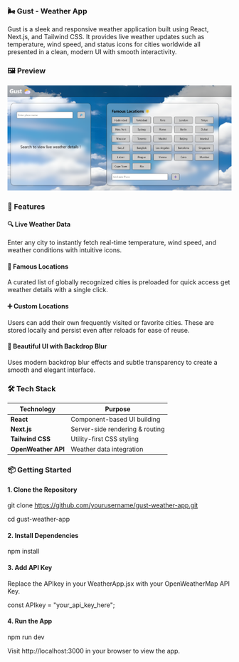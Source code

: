 ### 🌬️ Gust - Weather App

Gust is a sleek and responsive weather application built using React, Next.js, and Tailwind CSS. It provides live weather updates such as temperature, wind speed, and status icons for cities worldwide all presented in a clean, modern UI with smooth interactivity.

### 🖼️ Preview

![App Preview](./public/preview.png)

### 🚀 Features

#### 🔍 Live Weather Data
Enter any city to instantly fetch real-time temperature, wind speed, and weather conditions with intuitive icons.

#### 🌟 Famous Locations
A curated list of globally recognized cities is preloaded for quick access get weather details with a single click.

#### ➕ Custom Locations
Users can add their own frequently visited or favorite cities. These are stored locally and persist even after reloads for ease of reuse.

#### 🎨 Beautiful UI with Backdrop Blur
Uses modern backdrop blur effects and subtle transparency to create a smooth and elegant interface.

### 🛠️ Tech Stack

| Technology | Purpose |
| ------------------- | ------------------------------- |
| **React** | Component-based UI building |
| **Next.js** | Server-side rendering & routing |
| **Tailwind CSS** | Utility-first CSS styling |
| **OpenWeather API** | Weather data integration |


### 📦 Getting Started

#### 1. Clone the Repository
git clone https://github.com/yourusername/gust-weather-app.git 
<p>cd gust-weather-app</p>

#### 2. Install Dependencies
npm install

#### 3. Add API Key
Replace the APIkey in your WeatherApp.jsx with your OpenWeatherMap API Key.
<p>const APIkey = "your_api_key_here";</p>

#### 4. Run the App
npm run dev
<p>Visit http://localhost:3000 in your browser to view the app.</p>
